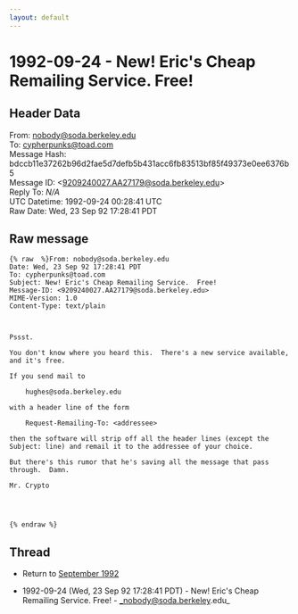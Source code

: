 ```yaml
---
layout: default
---
```


# 1992-09-24 - New! Eric's Cheap Remailing Service.  Free!

## Header Data

From: nobody@soda.berkeley.edu<br>
To: cypherpunks@toad.com<br>
Message Hash: bdccb11e37262b96d2fae5d7defb5b431acc6fb83513bf85f49373e0ee6376b5<br>
Message ID: \<9209240027.AA27179@soda.berkeley.edu\><br>
Reply To: _N/A_<br>
UTC Datetime: 1992-09-24 00:28:41 UTC<br>
Raw Date: Wed, 23 Sep 92 17:28:41 PDT<br>

## Raw message

```
{% raw  %}From: nobody@soda.berkeley.edu
Date: Wed, 23 Sep 92 17:28:41 PDT
To: cypherpunks@toad.com
Subject: New! Eric's Cheap Remailing Service.  Free!
Message-ID: <9209240027.AA27179@soda.berkeley.edu>
MIME-Version: 1.0
Content-Type: text/plain



Pssst.

You don't know where you heard this.  There's a new service available,
and it's free.

If you send mail to 

	hughes@soda.berkeley.edu

with a header line of the form

	Request-Remailing-To: <addressee>

then the software will strip off all the header lines (except the
Subject: line) and remail it to the addressee of your choice.

But there's this rumor that he's saving all the message that pass
through.  Damn.

Mr. Crypto




{% endraw %}
```

## Thread

+ Return to [September 1992](/years/1992/09)

+ 1992-09-24 (Wed, 23 Sep 92 17:28:41 PDT) - New! Eric's Cheap Remailing Service.  Free! - _nobody@soda.berkeley.edu_

